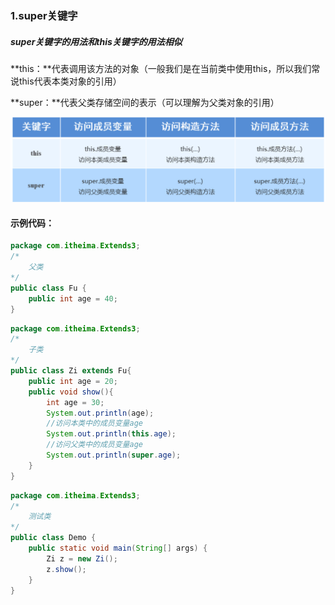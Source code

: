 ### 1.super关键字

##### 	super关键字的用法和this关键字的用法相似

**this：**代表调用该方法的对象（一般我们是在当前类中使用this，所以我们常说this代表本类对象的引用）

**super：**代表父类存储空间的表示（可以理解为父类对象的引用）

![108-1](img/108-1.png)

#### 示例代码：

```java
package com.itheima.Extends3;
/*
    父类
*/
public class Fu {
    public int age = 40;
}
```

```java
package com.itheima.Extends3;
/*
    子类
*/
public class Zi extends Fu{
    public int age = 20;
    public void show(){
        int age = 30;
        System.out.println(age);
        //访问本类中的成员变量age
        System.out.println(this.age);
        //访问父类中的成员变量age
        System.out.println(super.age);
    }
}
```

```java
package com.itheima.Extends3;
/*
    测试类
*/
public class Demo {
    public static void main(String[] args) {
        Zi z = new Zi();
        z.show();
    }
}
```